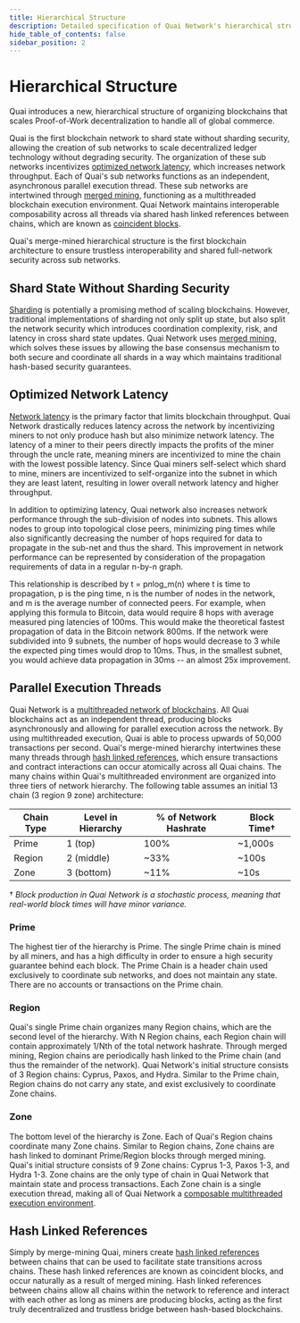 ```yaml
---
title: Hierarchical Structure
description: Detailed specification of Quai Network's hierarchical structure.
hide_table_of_contents: false
sidebar_position: 2
---
```


# Hierarchical Structure

Quai introduces a new, hierarchical structure of organizing blockchains that scales Proof-of-Work decentralization to handle all of global commerce.

Quai is the first blockchain network to shard state without sharding security, allowing the creation of sub networks to scale decentralized ledger technology without degrading security. The organization of these sub networks incentivizes [optimized network latency](./latency.md), which increases network throughput. Each of Quai's sub networks functions as an independent, asynchronous parallel execution thread. These sub networks are intertwined through [merged mining](../merged-mining/merged-mining.md), functioning as a multithreaded blockchain execution environment. Quai Network maintains interoperable composability across all threads via shared hash linked references between chains, which are known as [coincident blocks](../merged-mining/coincident-blocks.mdx).

Quai's merge-mined hierarchical structure is the first blockchain architecture to ensure trustless interoperability and shared full-network security across sub networks.

## Shard State Without Sharding Security

[Sharding](./sharding.mdx) is potentially a promising method of scaling blockchains. However, traditional implementations of sharding not only split up state, but also split the network security which introduces coordination complexity, risk, and latency in cross shard state updates. Quai Network uses [merged mining](../merged-mining/merged-mining.md), which solves these issues by allowing the base consensus mechanism to both secure and coordinate all shards in a way which maintains traditional hash-based security guarantees.

## Optimized Network Latency

[Network latency](./latency.md) is the primary factor that limits blockchain throughput. Quai Network drastically reduces latency across the network by incentivizing miners to not only produce hash but also minimize network latency. The latency of a miner to their peers directly impacts the profits of the miner through the uncle rate, meaning miners are incentivized to mine the chain with the lowest possible latency. Since Quai miners self-select which shard to mine, miners are incentivized to self-organize into the subnet in which they are least latent, resulting in lower overall network latency and higher throughput.

In addition to optimizing latency, Quai network also increases network performance through the sub-division of nodes into subnets. This allows nodes to group into topological close peers, minimizing ping times while also significantly decreasing the number of hops required for data to propagate in the sub-net and thus the shard. This improvement in network performance can be represented by consideration of the propagation requirements of data in a regular n-by-n graph.

This relationship is described by t = p*n*log_m(n) where t is time to propagation, p is the ping time, n is the number of nodes in the network, and m is the average number of connected peers. For example, when applying this formula to Bitcoin, data would require 8 hops with average measured ping latencies of 100ms. This would make the theoretical fastest propagation of data in the Bitcoin network 800ms. If the network were subdivided into 9 subnets, the number of hops would decrease to 3 while the expected ping times would drop to 10ms. Thus, in the smallest subnet, you would achieve data propagation in 30ms -- an almost 25x improvement.

## Parallel Execution Threads

Quai Network is a [multithreaded network of blockchains](../multithreaded-execution.md). All Quai blockchains act as an independent thread, producing blocks asynchronously and allowing for parallel execution across the network. By using multithreaded execution, Quai is able to process upwards of 50,000 transactions per second.
Quai's merge-mined hierarchy intertwines these many threads through [hash linked references](../merged-mining/coincident-blocks.mdx), which ensure transactions and contract interactions can occur atomically across all Quai chains. The many chains within Quai's multithreaded environment are organized into three tiers of network hierarchy. The following table assumes an initial 13 chain (3 region 9 zone) architecture:

| Chain Type | Level in Hierarchy | % of Network Hashrate | Block Time† |
| ---------- | ------------------ | --------------------- | ----------- |
| Prime      | 1 (top)            | 100%                  | ~1,000s     |
| Region     | 2 (middle)         | ~33%                  | ~100s       |
| Zone       | 3 (bottom)         | ~11%                  | ~10s        |

† _Block production in Quai Network is a stochastic process, meaning that real-world block times will have minor variance._

### Prime

The highest tier of the hierarchy is Prime. The single Prime chain is mined by all miners, and has a high difficulty in order to ensure a high security guarantee behind each block. The Prime Chain is a header chain used exclusively to coordinate sub networks, and does not maintain any state. There are no accounts or transactions on the Prime chain.

### Region

Quai's single Prime chain organizes many Region chains, which are the second level of the hierarchy. With N Region chains, each Region chain will contain approximately 1/Nth of the total network hashrate. Through merged mining, Region chains are periodically hash linked to the Prime chain (and thus the remainder of the network). Quai Network's initial structure consists of 3 Region chains: Cyprus, Paxos, and Hydra. Similar to the Prime chain, Region chains do not carry any state, and exist exclusively to coordinate Zone chains.

### Zone

The bottom level of the hierarchy is Zone. Each of Quai's Region chains coordinate many Zone chains. Similar to Region chains, Zone chains are hash linked to dominant Prime/Region blocks through merged mining. Quai's initial structure consists of 9 Zone chains: Cyprus 1-3, Paxos 1-3, and Hydra 1-3. Zone chains are the only type of chain in Quai Network that maintain state and process transactions. Each Zone chain is a single execution thread, making all of Quai Network a [composable multithreaded execution environment](../multithreaded-execution.md).

## Hash Linked References

Simply by merge-mining Quai, miners create [hash linked references](../merged-mining/coincident-blocks.mdx) between chains that can be used to facilitate state transitions across chains. These hash linked references are known as coincident blocks, and occur naturally as a result of merged mining. Hash linked references between chains allow all chains within the network to reference and interact with each other as long as miners are producing blocks, acting as the first truly decentralized and trustless bridge between hash-based blockchains.
